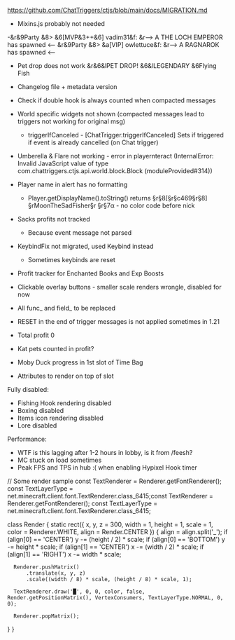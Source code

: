 https://github.com/ChatTriggers/ctjs/blob/main/docs/MIGRATION.md

- Mixins.js probably not needed

-&r&9Party &8> &6[MVP&3++&6] vadim31&f: &r--> A THE LOCH EMPEROR has spawned <--
&r&9Party &8> &a[VIP] owlettuce&f: &r--> A RAGNAROK has spawned <--

- Pet drop does not work
&r&6&lPET DROP! &6&lLEGENDARY &6Flying Fish

- Changelog file + metadata version

- Check if double hook is always counted when compacted messages
- World specific widgets not shown (compacted messages lead to triggers not working for original msg)
  - triggerIfCanceled - [ChatTrigger.triggerIfCanceled] Sets if triggered if event is already cancelled (on Chat trigger)
- Umberella & Flare not working - error in playernteract (InternalError: Invalid JavaScript value of type com.chattriggers.ctjs.api.world.block.Block (moduleProvided#314))
- Player name in alert has no formatting
  -  Player.getDisplayName().toString() returns §r§8[§r§c469§r§8] §rMoonTheSadFisher§r §r§7α - no color code before nick

- Sacks profits not tracked
  - Because event message not parsed
- KeybindFix not migrated, used Keybind instead
  - Sometimes keybinds are reset
- Profit tracker for Enchanted Books and Exp Boosts
- Clickable overlay buttons  - smaller scale renders wrongle, disabled for now
- All func_ and field_ to be replaced
- RESET in the end of trigger messages is not applied sometimes in 1.21
- Total profit 0
- Kat pets counted in profit?

- Moby Duck progress in 1st slot of Time Bag
- Attributes to render on top of slot

Fully disabled:
- Fishing Hook rendering disabled
- Boxing disabled
- Items icon rendering disabled
- Lore disabled

Performance:
- WTF is this lagging after 1-2 hours in lobby, is it from /feesh?
- MC stuck on load sometimes
- Peak FPS and TPS in hub :( when enabling Hypixel Hook timer



// Some render sample
const TextRenderer = Renderer.getFontRenderer();
const TextLayerType = net.minecraft.client.font.TextRenderer.class_6415;const TextRenderer = Renderer.getFontRenderer();
const TextLayerType = net.minecraft.client.font.TextRenderer.class_6415;

class Render {
  static rect({ x, y, z = 300, width = 1, height = 1, scale = 1, color = Renderer.WHITE, align = Render.CENTER }) {
      align = align.split('_');
      if (align[0] == 'CENTER') y -= (height / 2) * scale;
      if (align[0] == 'BOTTOM') y -= height * scale;
      if (align[1] == 'CENTER') x -= (width / 2) * scale;
      if (align[1] == 'RIGHT') x -= width * scale;
  
      Renderer.pushMatrix()
          .translate(x, y, z)
          .scale((width / 8) * scale, (height / 8) * scale, 1);
  
      TextRenderer.draw('█', 0, 0, color, false, Render.getPositionMatrix(), VertexConsumers, TextLayerType.NORMAL, 0, 0);
  
      Renderer.popMatrix();
  }
}